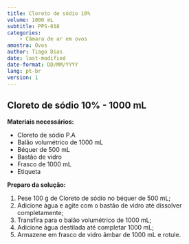 ```yaml
---
title: Cloreto de sódio 10%
volume: 1000 mL
subtitle: PPS-018
categories:
    - Câmara de ar em ovos
amostra: Ovos
author: Tiago Dias
date: last-modified
date-format: DD/MM/YYYY
lang: pt-br
version: 1
---
```


## Cloreto de sódio 10% - 1000 mL

**Materiais necessários:**

- Cloreto de sódio P.A
- Balão volumétrico de 1000 mL
- Béquer de 500 mL
- Bastão de vidro
- Frasco de 1000 mL
- Etiqueta

**Preparo da solução:**

1. Pese 100 g de Cloreto de sódio no béquer de 500 mL;
2. Adicione água e agite com o bastão de vidro até dissolver completamente;
3. Transfira para o balão volumétrico de 1000 mL;
4. Adicione água destilada até completar 1000 mL;
5. Armazene em frasco de vidro âmbar de 1000 mL e rotule.
